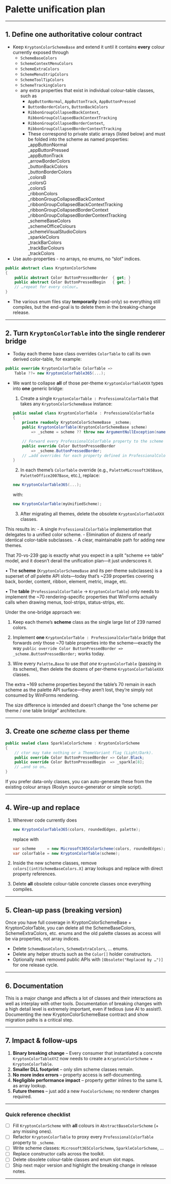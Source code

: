 # Palette unification plan

---

## 1.  Define **one** authoritative colour contract

* Keep `KryptonColorSchemeBase` and extend it until it contains **every** colour currently exposed through
  * `SchemeBaseColors`
  * `SchemeContextMenuColors`
  * `SchemeExtraColors`
  * `SchemeMenuStripColors`
  * `SchemeToolTipColors`
  * `SchemeTrackingColors`
  * any extra properties that exist in individual colour-table classes, such as
    * `AppButtonNormal`, `AppButtonTrack`, `AppButtonPressed`
    * `ButtonBorderColors`, `ButtonBackColors`
    * `RibbonGroupCollapsedBackContext`, `RibbonGroupCollapsedBackContextTracking`
    * `RibbonGroupCollapsedBorderContext`, `RibbonGroupCollapsedBorderContextTracking`
    * These correspond to private static arrays (listed below) and must be folded into the scheme as named properties:
      _appButtonNormal  
      _appButtonPressed  
      _appButtonTrack  
      _arrowBorderColors  
      _buttonBackColors  
      _buttonBorderColors  
      _colorsB  
      _colorsG  
      _colorsS  
      _ribbonColors  
      _ribbonGroupCollapsedBackContext  
      _ribbonGroupCollapsedBackContextTracking  
      _ribbonGroupCollapsedBorderContext  
      _ribbonGroupCollapsedBorderContextTracking  
      _schemeBaseColors  
      _schemeOfficeColours  
      _schemeVisualStudioColors  
      _sparkleColors  
      _trackBarColors  
      _trackBarColours  
      _trackColors
* Use auto-properties - no arrays, no enums, no “slot” indices.

```csharp
public abstract class KryptonColorScheme
{
    public abstract Color ButtonPressedBorder  { get; }
    public abstract Color ButtonPressedBegin   { get; }
    // …repeat for every colour…
}
```

* The various enum files stay **temporarily** (read-only) so everything still compiles, but the end-goal is to delete them in the breaking-change release.

---

## 2.  Turn `KryptonColorTable` into the single renderer bridge

* Today each theme base class overrides `ColorTable` to call its own derived color-table, for example:

```csharp
public override KryptonColorTable ColorTable =>
    Table ??= new KryptonColorTable365(...);
```

* We want to collapse **all** of those per-theme `KryptonColorTableXXX` types into **one** generic bridge:

  1. Create a single `KryptonColorTable : ProfessionalColorTable` that takes any `KryptonColorSchemeBase` instance:

  ```csharp
  public sealed class KryptonColorTable : ProfessionalColorTable
  {
      private readonly KryptonColorSchemeBase _scheme;
      public KryptonColorTable(KryptonColorSchemeBase scheme)
          => _scheme = scheme ?? throw new ArgumentNullException(nameof(scheme));

      // Forward every ProfessionalColorTable property to the scheme
      public override Color ButtonPressedBorder
          => _scheme.ButtonPressedBorder;
      // …add overrides for each property defined in ProfessionalColorTable…
  }
  ```

  2. In each theme’s `ColorTable` override (e.g., `PaletteMicrosoft365Base`, `PaletteOffice2007Base`, etc.), replace:

  ```csharp
  new KryptonColorTable365(...);
  ```

  with:

  ```csharp
  new KryptonColorTable(myUnifiedScheme);
  ```

  3. After migrating all themes, delete the obsolete `KryptonColorTableXXX` classes.

This results in:
    - A single `ProfessionalColorTable` implementation that delegates to a unified color scheme.
    - Elimination of dozens of nearly identical color-table subclasses.
    - A clear, maintainable path for adding new themes.

That 70-vs-239 gap is exactly what you expect in a split “scheme ↔ table” model, and it doesn’t derail the unification plan—it just underscores it.  

• The **scheme** (`KryptonColorSchemeBase` and its per-theme subclasses) is a superset of *all* palette API slots—today that’s ~239 properties covering back, border, content, ribbon, element, metric, image, etc.  

• The **table** (`ProfessionalColorTable` → `KryptonColorTable`) only needs to implement the ~70 rendering-specific properties that WinForms actually calls when drawing menus, tool-strips, status-strips, etc.

Under the one-bridge approach we:

1. Keep each theme’s **scheme** class as the single large list of 239 named colors.  

2. Implement **one** `KryptonColorTable : ProfessionalColorTable` bridge that forwards *only* those ~70 table properties into the scheme—exactly the way `public override Color ButtonPressedBorder => _scheme.ButtonPressedBorder;` works today.  

3. Wire every `Palette…Base` to use *that one* `KryptonColorTable` (passing in its scheme), then delete the dozens of per-theme `KryptonColorTableXXX` classes.

The extra ~169 scheme properties beyond the table’s 70 remain in each scheme as the palette API surface—they aren’t lost, they’re simply not consumed by WinForms rendering.  

The size difference is intended and doesn’t change the “one scheme per theme / one table bridge” architecture.

---

## 3.  Create one *scheme* class per theme

```csharp
public sealed class SparkleColorScheme : KryptonColorScheme
{
    // ctor may take nothing or a ThemeVariant flag (Light/Dark).
    public override Color ButtonPressedBorder => Color.Black;
    public override Color ButtonPressedBegin  => _sparkle[8];
    // …and so on…
}
```

If you prefer data-only classes, you can auto-generate these from the existing colour arrays (Roslyn source-generator or simple script).

---

## 4.  Wire-up and replace

1. Wherever code currently does

   ```csharp
   new KryptonColorTable365(colors, roundedEdges, palette);
   ```

   replace with

   ```csharp
   var scheme     = new Microsoft365ColorScheme(colors, roundedEdges);
   var colorTable = new KryptonColorTable(scheme);
   ```

2. Inside the new scheme classes, remove `colors[(int)SchemeBaseColors.X]` array lookups and replace with direct property references.

3. Delete **all** obsolete colour-table concrete classes once everything compiles.

---

## 5.  Clean-up pass (breaking version)

Once you have full coverage in KryptonColorSchemeBase + KryptonColorTable, you can delete all the SchemeBaseColors, SchemeExtraColors, etc. enums and the old palette classes as access will be via properties, not array indices.

* Delete `SchemeBaseColors`, `SchemeExtraColors`, … enums.  
* Delete any helper structs such as the `Color[]` holder constructors.  
* Optionally mark removed public APIs with `[Obsolete("Replaced by …")]` for one release cycle.

---

## 6. Documentation

This is a major change and affects a lot of classes and their interactions as well as interplay with other tools.
Documentation of breaking changes with a high detail level is extremely important, even if tedious (use AI to assist!).
Documenting the new KryptonColorSchemeBase contract and show migration paths is a critical step.

---

## 7.  Impact & follow-ups

1. **Binary breaking change** – Every consumer that instantiated a concrete `KryptonColorTableXYZ` now needs to create a `KryptonColorScheme` + `KryptonColorTable`.  
2. **Smaller DLL footprint** – only slim scheme classes remain.  
3. **No more index errors** – property access is self-documenting.  
4. **Negligible performance impact** – property getter inlines to the same IL as array lookup.  
5. **Future themes** – just add a new `FooColorScheme`; no renderer changes required.

---

### Quick reference checklist

* [ ] Fill `KryptonColorScheme` with **all** colours in `AbstractBaseColorScheme` (+ any missing ones).  
* [ ] Refactor `KryptonColorTable` to proxy every `ProfessionalColorTable` property to `_scheme`.  
* [ ] Write scheme classes: `Microsoft365ColorScheme`, `SparkleColorScheme`, …  
* [ ] Replace constructor calls across the toolkit.  
* [ ] Delete obsolete colour-table classes and enum slot maps.  
* [ ] Ship next major version and highlight the breaking change in release notes.

---

